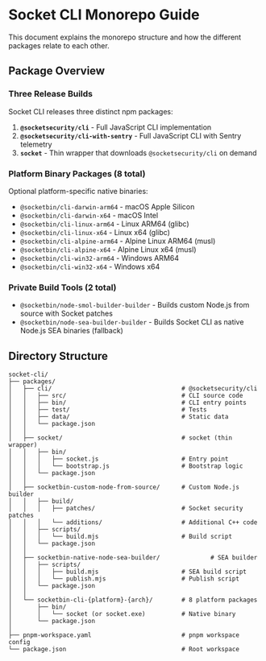 # Socket CLI Monorepo Guide

This document explains the monorepo structure and how the different packages relate to each other.

## Package Overview

### Three Release Builds

Socket CLI releases three distinct npm packages:

1. **`@socketsecurity/cli`** - Full JavaScript CLI implementation
2. **`@socketsecurity/cli-with-sentry`** - Full JavaScript CLI with Sentry telemetry
3. **`socket`** - Thin wrapper that downloads `@socketsecurity/cli` on demand

### Platform Binary Packages (8 total)

Optional platform-specific native binaries:

- `@socketbin/cli-darwin-arm64` - macOS Apple Silicon
- `@socketbin/cli-darwin-x64` - macOS Intel
- `@socketbin/cli-linux-arm64` - Linux ARM64 (glibc)
- `@socketbin/cli-linux-x64` - Linux x64 (glibc)
- `@socketbin/cli-alpine-arm64` - Alpine Linux ARM64 (musl)
- `@socketbin/cli-alpine-x64` - Alpine Linux x64 (musl)
- `@socketbin/cli-win32-arm64` - Windows ARM64
- `@socketbin/cli-win32-x64` - Windows x64

### Private Build Tools (2 total)

- `@socketbin/node-smol-builder-builder` - Builds custom Node.js from source with Socket patches
- `@socketbin/node-sea-builder-builder` - Builds Socket CLI as native Node.js SEA binaries (fallback)

## Directory Structure

```
socket-cli/
├── packages/
│   ├── cli/                                    # @socketsecurity/cli
│   │   ├── src/                                # CLI source code
│   │   ├── bin/                                # CLI entry points
│   │   ├── test/                               # Tests
│   │   ├── data/                               # Static data
│   │   └── package.json
│   │
│   ├── socket/                                 # socket (thin wrapper)
│   │   ├── bin/
│   │   │   ├── socket.js                       # Entry point
│   │   │   └── bootstrap.js                    # Bootstrap logic
│   │   └── package.json
│   │
│   ├── socketbin-custom-node-from-source/      # Custom Node.js builder
│   │   ├── build/
│   │   │   ├── patches/                        # Socket security patches
│   │   │   └── additions/                      # Additional C++ code
│   │   ├── scripts/
│   │   │   └── build.mjs                       # Build script
│   │   └── package.json
│   │
│   ├── socketbin-native-node-sea-builder/              # SEA builder
│   │   ├── scripts/
│   │   │   ├── build.mjs                       # SEA build script
│   │   │   └── publish.mjs                     # Publish script
│   │   └── package.json
│   │
│   └── socketbin-cli-{platform}-{arch}/        # 8 platform packages
│       ├── bin/
│       │   └── socket (or socket.exe)          # Native binary
│       └── package.json
│
├── pnpm-workspace.yaml                         # pnpm workspace config
└── package.json                                # Root workspace